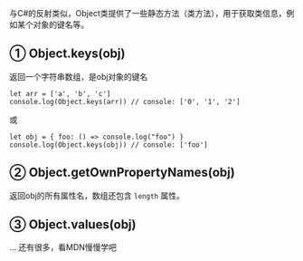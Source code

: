 与C#的反射类似，Object类提供了一些静态方法（类方法），用于获取类信息，例如某个对象的键名等。

## ① Object.keys(obj)

返回一个字符串数组，是obj对象的键名

``` JS
let arr = ['a', 'b', 'c']
console.log(Object.keys(arr)) // console: ['0', '1', '2']
```

或

``` JS
let obj = { foo: () => console.log("foo") }
console.log(Object.keys(obj)) // console: ['foo']
```

## ② Object.getOwnPropertyNames(obj)

返回obj的所有属性名，数组还包含 `length` 属性。

## ③ Object.values(obj)



... 还有很多，看MDN慢慢学吧